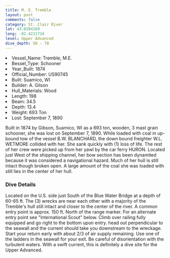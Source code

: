 ```yaml
---
title: M. E. Tremble
layout: post
comments: false
category: St. Clair River
lat: 43.0104169
long: -82.4211724
level: Upper Advanced
dive_depth: 50 - 70
---
```


<li>Vessel_Name: Tremble, M.E.</li>
<li>Bessel_Type: Schooner</li>
<li>Year_Built: 1874</li>
<li>Official_Number: US90745</li>
<li>Built: Suamico, WI</li>
<li>Builder: A. Gilson</li>
<li>Hull_Materials: Wood</li>
<li>Length: 198</li>
<li>Beam: 34.5</li>
<li>Depth: 13.4</li>
<li>Weight: 693 Ton</li>
<li>Lost: September 7, 1890</li>

Built in 1874 by Gibson, Suamico, WI as a 693 ton, wooden, 3 mast grain schooner, she was lost on September 7, 1890. While loaded with coal in up-bound tow of the vessel B.W. BLANCHARD, the down bound freighter W.L. WETMORE collided with her. She sank quickly with (1) loss of life. The rest of her crew were picked up from her yawl by the car ferry HURON.  Located just West of the shipping channel, her bow section has been dynamited because it was considered a navigational hazard. Much of her hull is still intact though broken open. A large amount of the coal she was loaded with still lies in the center of her hull.

### Dive Details

Located on the U.S. side just South of the Blue Water Bridge at a depth of 60-65 ft. The (3) wrecks are near each other with a majority of the Tremble's hull still intact and closer to the center of the river. A common entry point is approx. 150 ft. North of the range marker. For an alternate entry point see "International Scout" below. Climb over railing fully equipped and go right to the bottom upon entry. head out perpendicular to the seawall and the current should take you downstream to the wreckage. Start your return early with about 2/3 of air supply remaining. Use one of the ladders in the seawall for your exit. Be careful of disorientation with the turbulent waters. With a swift current, this is definitely a dive site for the Upper Advanced.  
